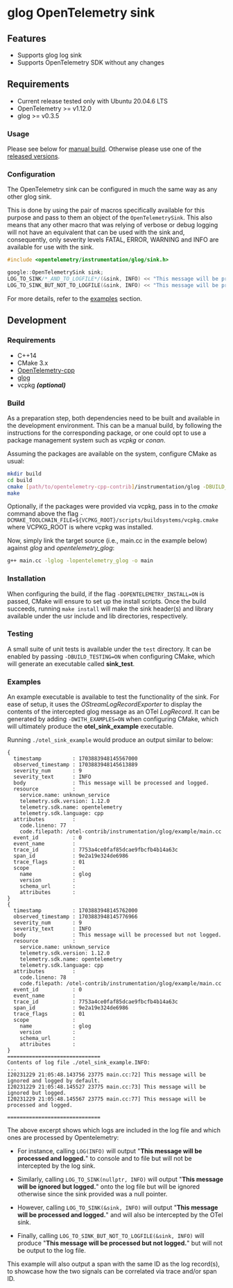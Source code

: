 # glog OpenTelemetry sink

## Features

- Supports glog log sink
- Supports OpenTelemetry SDK without any changes

## Requirements

- Current release tested only with Ubuntu 20.04.6 LTS
- OpenTelemetry >= v1.12.0 
- glog >= v0.3.5

### Usage

Please see below for [manual build](#build). Otherwise please use one of the [released versions](https://github.com/open-telemetry/opentelemetry-cpp-contrib/releases).

### Configuration

The OpenTelemetry sink can be configured in much the same way as any other glog sink.

This is done by using the pair of macros specifically available for this purpose and pass to them an object of the `OpenTelemetrySink`. This also means that any other macro that was relying of verbose or debug logging will not have an equivalent that can be used with the sink and, consequently, only severity levels FATAL, ERROR, WARNING and INFO are available for use with the sink. 

```cpp
#include <opentelemetry/instrumentation/glog/sink.h>

google::OpenTelemetrySink sink;
LOG_TO_SINK/*_AND_TO_LOGFILE*/(&sink, INFO) << "This message will be processed and logged.";
LOG_TO_SINK_BUT_NOT_TO_LOGFILE(&sink, INFO) << "This message will be processed but not logged.";
```

For more details, refer to the [examples](#examples) section.

## Development

### Requirements

- C++14
- CMake 3.x
- [OpenTelemetry-cpp](https://github.com/open-telemetry/opentelemetry-cpp)
- [glog](https://github.com/google/glog)
- vcpkg **_(optional)_**

### Build
As a preparation step, both dependencies need to be built and available in the development environment. This can be a manual build, by following the instructions for the corresponding package, or one could opt to use a package management system such as _vcpkg_ or _conan_.

Assuming the packages are available on the system, configure CMake as usual:

```bash
mkdir build
cd build
cmake [path/to/opentelemetry-cpp-contrib]/instrumentation/glog -DBUILD_SHARED_LIBS=ON
make
```

Optionally, if the packages were provided via vcpkg, pass in to the _cmake_ command above the flag `-DCMAKE_TOOLCHAIN_FILE=${VCPKG_ROOT}/scripts/buildsystems/vcpkg.cmake` where VCPKG_ROOT is where vcpkg was installed. 

Now, simply link the target source (i.e., main.cc in the example below) against _glog_ and  _opentelemetry_glog_:

```bash
g++ main.cc -lglog -lopentelemetry_glog -o main
```

### Installation ###

When configuring the build, if the flag `-DOPENTELEMETRY_INSTALL=ON` is passed, CMake will ensure to set up the install scripts. Once the build succeeds, running `make install` will make the sink header(s) and library available under the usr include and lib directories, respectively.

### Testing

A small suite of unit tests is available under the `test` directory. It can be enabled by passing `-DBUILD_TESTING=ON` when configuring CMake, which will generate an executable called **sink_test**.

### Examples

An example executable is available to test the functionality of the sink. For ease of setup, it uses the _OStreamLogRecordExporter_ to display the contents of the intercepted glog message as an OTel _LogRecord_. It can be generated by adding `-DWITH_EXAMPLES=ON` when configuring CMake, which will ultimately produce the **otel_sink_example** executable.

Running  `./otel_sink_example` would produce an output similar to below:

```
{
  timestamp          : 1703883948145567000
  observed_timestamp : 1703883948145613889
  severity_num       : 9
  severity_text      : INFO
  body               : This message will be processed and logged.
  resource           :
    service.name: unknown_service
    telemetry.sdk.version: 1.12.0
    telemetry.sdk.name: opentelemetry
    telemetry.sdk.language: cpp
  attributes         :
    code.lineno: 77
    code.filepath: /otel-contrib/instrumentation/glog/example/main.cc
  event_id           : 0
  event_name         :
  trace_id           : 7753a4ce0faf85dcae9fbcfb4b14a63c
  span_id            : 9e2a19e324de6986
  trace_flags        : 01
  scope              :
    name             : glog
    version          :
    schema_url       :
    attributes       :
}
{
  timestamp          : 1703883948145762000
  observed_timestamp : 1703883948145776966
  severity_num       : 9
  severity_text      : INFO
  body               : This message will be processed but not logged.
  resource           :
    service.name: unknown_service
    telemetry.sdk.version: 1.12.0
    telemetry.sdk.name: opentelemetry
    telemetry.sdk.language: cpp
  attributes         :
    code.lineno: 78
    code.filepath: /otel-contrib/instrumentation/glog/example/main.cc
  event_id           : 0
  event_name         :
  trace_id           : 7753a4ce0faf85dcae9fbcfb4b14a63c
  span_id            : 9e2a19e324de6986
  trace_flags        : 01
  scope              :
    name             : glog
    version          :
    schema_url       :
    attributes       :
}
==============================
Contents of log file ./otel_sink_example.INFO:
...
I20231229 21:05:48.143756 23775 main.cc:72] This message will be ignored and logged by default.
I20231229 21:05:48.145527 23775 main.cc:73] This message will be ignored but logged.
I20231229 21:05:48.145567 23775 main.cc:77] This message will be processed and logged.

==============================
```

The above excerpt shows which logs are included in the log file and which ones are processed by Opentelemetry:

- For instance, calling `LOG(INFO)` will output "**This message will be processed and logged.**" to console and to file but will not be intercepted by the log sink.

- Similarly, calling `LOG_TO_SINK(nullptr, INFO)` will output "**This message will be ignored but logged.**" onto the log file but will be ignored otherwise since the sink provided was a null pointer.

- However, calling `LOG_TO_SINK(&sink, INFO)` will output "**This message will be processed and logged.**" and will also be intercepted by the OTel sink.

- Finally, calling `LOG_TO_SINK_BUT_NOT_TO_LOGFILE(&sink, INFO)` will produce "**This message will be processed but not logged.**" but will not be output to the log file.

This example will also output a span with the same ID as the log record(s), to showcase how the two signals can be correlated via trace and/or span ID.
